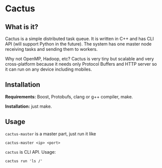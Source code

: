 # Cactus

## What is it?
Cactus is a simple distributed task queue. It is written in C++ and has CLI API (will support Python in the future). The system has one master node receiving tasks and sending them to workers.

Why not OpenMP, Hadoop, etc? Cactus is very tiny but scalable and very cross-platform because it needs only Protocol Buffers and HTTP server so it can run on any device including mobiles.

## Installation

__Requirements:__ Boost, Protobufs, clang or g++ compiler, make.

__Installation:__ just make.

## Usage
`cactus-master` is a master part, just run it like

`cactus-master <ip> <port>`


`cactus` is CLI API. Usage:

`cactus run 'ls /'`

